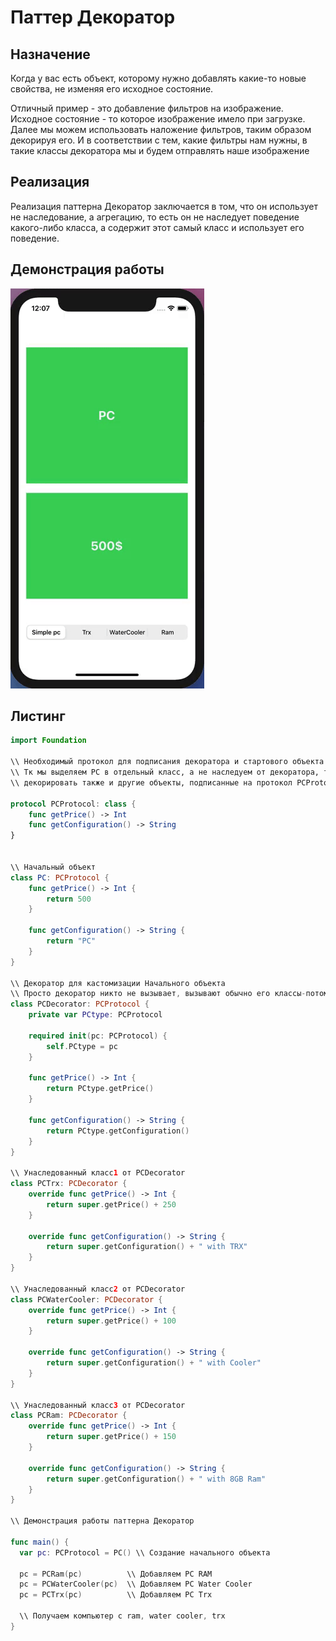 # Паттер Декоратор

## Назначение

Когда у вас есть объект, которому нужно добавлять какие-то новые свойства, не изменяя его исходное состояние. 

Отличный пример - это добавление фильтров на изображение. Исходное состояние - то которое изображение имело при загрузке. Далее мы можем использовать наложение фильтров, таким образом декорируя его. И в соответствии с тем, какие фильтры нам нужны, в такие классы декоратора мы и будем отправлять наше изображение

## Реализация

Реализация паттерна Декоратор заключается в том, что он использует не наследование, а агрегацию, то есть он не наследует поведение какого-либо класса, а содержит этот самый класс и использует его поведение.


## Демонстрация работы


![Decorator](https://github.com/timoninas/design-patterns/blob/master/Structural%20Patterns/Decorator/Decorator.gif)


## Листинг 

```Swift
import Foundation

\\ Необходимый протокол для подписания декоратора и стартового объекта class PC
\\ Тк мы выделяем PC в отдельный класс, а не наследуем от декоратора, то мы можем
\\ декорировать также и другие объекты, подписанные на протокол PCProtocol

protocol PCProtocol: class { 
    func getPrice() -> Int   
    func getConfiguration() -> String 
}


\\ Начальный объект
class PC: PCProtocol {
    func getPrice() -> Int {
        return 500
    }
    
    func getConfiguration() -> String {
        return "PC"
    }
}

\\ Декоратор для кастомизации Начального объекта
\\ Просто декоратор никто не вызывает, вызывают обычно его классы-потомки
class PCDecorator: PCProtocol {
    private var PCtype: PCProtocol
    
    required init(pc: PCProtocol) {
        self.PCtype = pc
    }
    
    func getPrice() -> Int {
        return PCtype.getPrice()
    }
    
    func getConfiguration() -> String {
        return PCtype.getConfiguration()
    }
}

\\ Унаследованный класс1 от PCDecorator
class PCTrx: PCDecorator {
    override func getPrice() -> Int {
        return super.getPrice() + 250
    }
    
    override func getConfiguration() -> String {
        return super.getConfiguration() + " with TRX"
    }
}

\\ Унаследованный класс2 от PCDecorator
class PCWaterCooler: PCDecorator {
    override func getPrice() -> Int {
        return super.getPrice() + 100
    }
    
    override func getConfiguration() -> String {
        return super.getConfiguration() + " with Cooler"
    }
}

\\ Унаследованный класс3 от PCDecorator
class PCRam: PCDecorator {
    override func getPrice() -> Int {
        return super.getPrice() + 150
    }
    
    override func getConfiguration() -> String {
        return super.getConfiguration() + " with 8GB Ram"
    }
}

\\ Демонстрация работы паттерна Декоратор

func main() {
  var pc: PCProtocol = PC() \\ Создание начального объекта
  
  pc = PCRam(pc)          \\ Добавляем PC RAM
  pc = PCWaterCooler(pc)  \\ Добавляем PC Water Cooler
  pc = PCTrx(pc)          \\ Добавляем PC Trx
  
  \\ Получаем компьютер с ram, water cooler, trx
}
```
